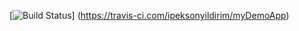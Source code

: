 [![Build Status](https://travis-ci.com/ipeksonyildirim/myDemoApp.svg?branch=main)]
(https://travis-ci.com/ipeksonyildirim/myDemoApp)

